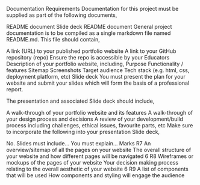 Documentation Requirements
Documentation for this project must be supplied as part of the following documents,

README document
Slide deck
README document
General project documentation is to be compiled as a single markdown file named README.md. This file should contain,

A link (URL) to your published portfolio website
A link to your GitHub repository (repo)
Ensure the repo is accessible by your Educators
Description of your portfolio website, including,
Purpose
Functionality / features
Sitemap
Screenshots
Target audience
Tech stack (e.g. html, css, deployment platform, etc)
Slide deck
You must present the plan for your website and submit your slides which will form the basis of a professional report.

The presentation and associated Slide deck should include,

A walk-through of your portfolio website and its features
A walk-through of your design process and decisions
A review of your development/build process including challenges, ethical issues, favourite parts, etc
Make sure to incorporate the following into your presentation Slide deck,

No.	Slides must include…	You must explain…	Marks
R7	An overview/sitemap of all the pages on your website	The overall structure of your website and how different pages will be navigated	6
R8	Wireframes or mockups of the pages of your website	Your decision making process relating to the overall aesthetic of your website	6
R9	A list of components that will be used	How components and styling will engage the audience